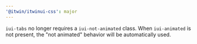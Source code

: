 ```yaml
---
'@itwin/itwinui-css': major
---
```


`iui-tabs` no longer requires a `iui-not-animated` class. When `iui-animated` is not present, the "not animated" behavior will be automatically used.
